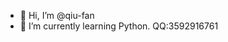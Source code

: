 - 👋 Hi, I’m @qiu-fan
- 🌱 I’m currently learning Python.
QQ:3592916761

<!---
qiu-fan/qiu-fan is a ✨ special ✨ repository because its `README.md` (this file) appears on your GitHub profile.
You can click the Preview link to take a look at your changes.
--->
